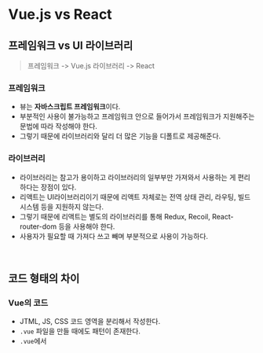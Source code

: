 # Vue.js vs React

## 프레임워크 vs UI 라이브러리

> 프레임워크 -> Vue.js
> 라이브러리 -> React

### 프레임워크

- 뷰는 **자바스크립트 프레임워크**이다. 
- 부분적인 사용이 불가능하고 프레임워크 안으로 들어가서 프레임워크가 지원해주는 문법에 따라 작성해야 한다.
- 그렇기 때문에 라이브러리와 달리 더 많은 기능을 디폴트로 제공해준다.


### 라이브러리

- 라이브러리는 참고가 용이하고 라이브러리의 일부부만 가져와서 사용하는 게 편리하다는 장점이 있다.
- 리액트는 UI라이브러리이기 때문에 리액트 자체로는 전역 상태 관리, 라우팅, 빌드 시스템 등을 지원하지 않는다. 
- 그렇기 때문에 리액트는 별도의 라이브러리를 통해 Redux, Recoil, React-router-dom 등을 사용해야 한다.
- 사용자가 필요할 때 가져다 쓰고 빼며 부분적으로 사용이 가능하다.

<br />

## 코드 형태의 차이

### Vue의 코드

- JTML, JS, CSS 코드 영역을 분리해서 작성한다.
- `.vue` 파일을 만들 때에도 패턴이 존재한다.
- `.vue`에서 <template>에 HTML 작성 영역, <script> 안에는 JS, <style> 안에는 CSS를 작성한다.

### React의 코드

- JSX(JavaScript XML) 형태로 코드를 작성하여 JavaScript 문법을 응용하기 때문에 JavaScript 만으로 UI 로직과 DOM을 구현한다.


### 둘의 차이

- 리액트는 뷰에 비해 자유롭게 JS를 통해 구현하지만 뷰는 뷰에서 제공해주는 방법을 반드시 사용해야 한다.

<br />

## 컴포넌트 분리와 재사용

### Vue
- 뷰는 새로운 컴포넌트를 만들어 분리하기 위해서 새로운 파일을 하나 더 만들고, 그에 따라 하나의 파일에 해당하는 template, script, style을 모두 작성해야 한다.
- 뿐만 아니라 props를 전달하는 과정에서도 해당 컴포넌트를 사용하는 모든 파일을 오가며 작성해주어야 한다.

### React
- 리액트의 가장 큰 장점 중 하나는 컴포넌트의 생성 및 재사용성이다.
- 파일별로 컴포넌트를 분리할 수 있으며 새로운 함수형 컴포넌트를 생성하고, props 형태로 전달하거나 또는 다른 곳에서 재사용하는 것이 매우 용이하다.

<br />

## 개발 CLI

> CLI (Command Line Interface)
> 명령어 인터페이스
> 텍스트 터미널을 통해 사용자와 컴퓨터가 상호 작용하는 방식

- Vue.js -> vue-cli
- React -> create-react-app

<br />

## 데이터 변이

- Vue.js : 반드시 데이터 객체를 생성한 이후 data를 업데이트 할 수 있음 (data 업데이트 시마다 setState 알아서 결합함.)
```
this.name = 'lee';
```

- React : state 객체를 만들고, 업데이트에 조금 더 작업이 필요
```
this.setState({name: 'lee'})
```

<br />

---

참조

https://github.com/gyoogle/tech-interview-for-developer/blob/master/Web/Vue.js%EC%99%80%20React%EC%9D%98%20%EC%B0%A8%EC%9D%B4.md

https://nyol.tistory.com/148



